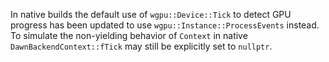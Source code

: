 In native builds the default use of `wgpu::Device::Tick` to detect GPU progress has been updated
to use `wgpu::Instance::ProcessEvents` instead. To simulate the non-yielding behavior of `Context`
in native `DawnBackendContext::fTick` may still be explicitly set to `nullptr`.

